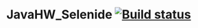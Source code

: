 # JavaHW_Selenide [![Build status](https://ci.appveyor.com/api/projects/status/sl09kialc4vk0md2?svg=true)](https://ci.appveyor.com/project/Ilia-qa67/javahw-selenide)
